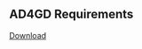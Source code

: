 ## AD4GD Requirements

[Download](https://github.com/AD4GD/requirements/raw/main/AD4GD_Aston_Hackathon_Requirements.xlsx)
